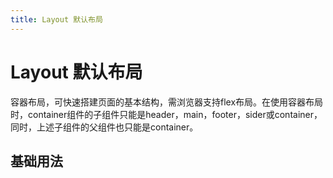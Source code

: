 ```yaml
---
title: Layout 默认布局
---
```


# Layout 默认布局

容器布局，可快速搭建页面的基本结构，需浏览器支持flex布局。在使用容器布局时，container组件的子组件只能是header，main，footer，sider或container，同时，上述子组件的父组件也只能是container。

## 基础用法

<ClientOnly>
  <layout-demo1></layout-demo1>
</ClientOnly>
